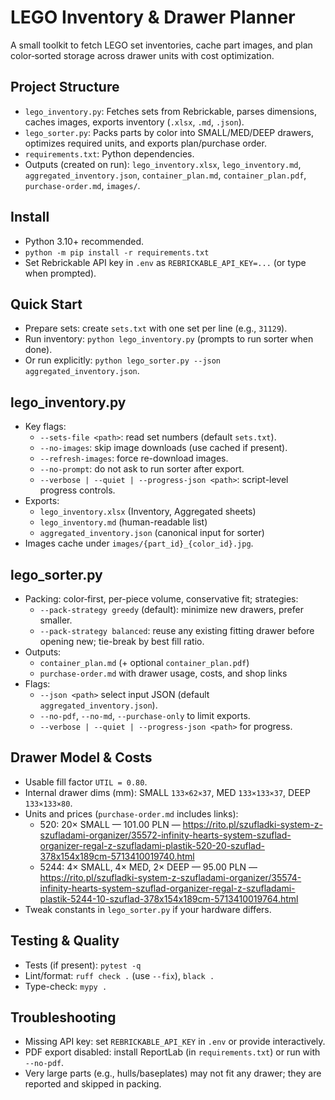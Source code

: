 # LEGO Inventory & Drawer Planner

A small toolkit to fetch LEGO set inventories, cache part images, and plan color‑sorted storage across drawer units with cost optimization.

## Project Structure
- `lego_inventory.py`: Fetches sets from Rebrickable, parses dimensions, caches images, exports inventory (`.xlsx`, `.md`, `.json`).
- `lego_sorter.py`: Packs parts by color into SMALL/MED/DEEP drawers, optimizes required units, and exports plan/purchase order.
- `requirements.txt`: Python dependencies.
- Outputs (created on run): `lego_inventory.xlsx`, `lego_inventory.md`, `aggregated_inventory.json`, `container_plan.md`, `container_plan.pdf`, `purchase-order.md`, `images/`.

## Install
- Python 3.10+ recommended.
- `python -m pip install -r requirements.txt`
- Set Rebrickable API key in `.env` as `REBRICKABLE_API_KEY=...` (or type when prompted).

## Quick Start
- Prepare sets: create `sets.txt` with one set per line (e.g., `31129`).
- Run inventory: `python lego_inventory.py` (prompts to run sorter when done).
- Or run explicitly: `python lego_sorter.py --json aggregated_inventory.json`.

## lego_inventory.py
- Key flags:
  - `--sets-file <path>`: read set numbers (default `sets.txt`).
  - `--no-images`: skip image downloads (use cached if present).
  - `--refresh-images`: force re-download images.
  - `--no-prompt`: do not ask to run sorter after export.
  - `--verbose | --quiet | --progress-json <path>`: script-level progress controls.
- Exports:
  - `lego_inventory.xlsx` (Inventory, Aggregated sheets)
  - `lego_inventory.md` (human-readable list)
  - `aggregated_inventory.json` (canonical input for sorter)
- Images cache under `images/{part_id}_{color_id}.jpg`.

## lego_sorter.py
- Packing: color‑first, per-piece volume, conservative fit; strategies:
  - `--pack-strategy greedy` (default): minimize new drawers, prefer smaller.
  - `--pack-strategy balanced`: reuse any existing fitting drawer before opening new; tie-break by best fill ratio.
- Outputs:
  - `container_plan.md` (+ optional `container_plan.pdf`)
  - `purchase-order.md` with drawer usage, costs, and shop links
- Flags:
  - `--json <path>` select input JSON (default `aggregated_inventory.json`).
  - `--no-pdf`, `--no-md`, `--purchase-only` to limit exports.
  - `--verbose | --quiet | --progress-json <path>` for progress.

## Drawer Model & Costs
- Usable fill factor `UTIL = 0.80`.
- Internal drawer dims (mm): SMALL `133×62×37`, MED `133×133×37`, DEEP `133×133×80`.
- Units and prices (`purchase-order.md` includes links):
  - 520: 20× SMALL — 101.00 PLN — https://rito.pl/szufladki-system-z-szufladami-organizer/35572-infinity-hearts-system-szuflad-organizer-regal-z-szufladami-plastik-520-20-szuflad-378x154x189cm-5713410019740.html
  - 5244: 4× SMALL, 4× MED, 2× DEEP — 95.00 PLN — https://rito.pl/szufladki-system-z-szufladami-organizer/35574-infinity-hearts-system-szuflad-organizer-regal-z-szufladami-plastik-5244-10-szuflad-378x154x189cm-5713410019764.html
- Tweak constants in `lego_sorter.py` if your hardware differs.

## Testing & Quality
- Tests (if present): `pytest -q`
- Lint/format: `ruff check .` (use `--fix`), `black .`
- Type-check: `mypy .`

## Troubleshooting
- Missing API key: set `REBRICKABLE_API_KEY` in `.env` or provide interactively.
- PDF export disabled: install ReportLab (in `requirements.txt`) or run with `--no-pdf`.
- Very large parts (e.g., hulls/baseplates) may not fit any drawer; they are reported and skipped in packing.
